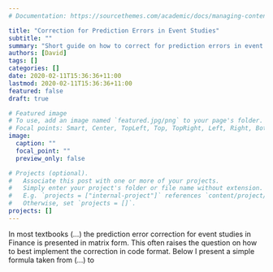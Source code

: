 ```yaml
---
# Documentation: https://sourcethemes.com/academic/docs/managing-content/

title: "Correction for Prediction Errors in Event Studies"
subtitle: ""
summary: "Short guide on how to correct for prediction errors in event studies in STATA"
authors: [David]
tags: []
categories: []
date: 2020-02-11T15:36:36+11:00
lastmod: 2020-02-11T15:36:36+11:00
featured: false
draft: true

# Featured image
# To use, add an image named `featured.jpg/png` to your page's folder.
# Focal points: Smart, Center, TopLeft, Top, TopRight, Left, Right, BottomLeft, Bottom, BottomRight.
image:
  caption: ""
  focal_point: ""
  preview_only: false

# Projects (optional).
#   Associate this post with one or more of your projects.
#   Simply enter your project's folder or file name without extension.
#   E.g. `projects = ["internal-project"]` references `content/project/deep-learning/index.md`.
#   Otherwise, set `projects = []`.
projects: []
---
```


In most textbooks (...) the prediction error correction for event studies in Finance is presented in matrix form. This often raises the question on how to best implement the correction in code format. Below I present a simple formula taken from (...) to
